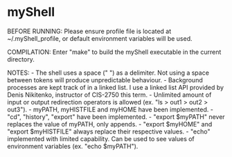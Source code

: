 <h1>myShell</h1>

<p>BEFORE RUNNING: Please ensure profile file is located at ~/.myShell_profile, or default environment variables will be used.

COMPILATION: Enter "make" to build the myShell executable in the current directory.

NOTES:
        - The shell uses a space (" ") as a delimiter. Not using a space between tokens will produce unpredictable behaviour.
        - Background processes are kept track of in a linked list. I use a linked list API provided by Denis Nikitenko, instructor of CIS-2750 this term. 
        - Unlimited amount of input or output redirection operators is allowed (ex. "ls > out1 > out2 > out3").
        - myPATH, myHISTFILE and myHOME have been implemented.
        - "cd", "history", "export" have been implemented.
        - "export $myPATH" never replaces the value of myPATH, only appends. 
        - "export $myHOME" and "export $myHISTFILE" always replace their respective values.
        - "echo" implemented with limited capability. Can be used to see values of environment variables (ex. "echo $myPATH").</p>